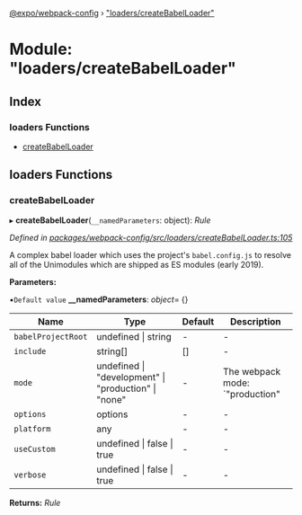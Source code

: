 [@expo/webpack-config](../README.md) › ["loaders/createBabelLoader"](_loaders_createbabelloader_.md)

# Module: "loaders/createBabelLoader"

## Index

### loaders Functions

* [createBabelLoader](_loaders_createbabelloader_.md#createbabelloader)

## loaders Functions

###  createBabelLoader

▸ **createBabelLoader**(`__namedParameters`: object): *Rule*

*Defined in [packages/webpack-config/src/loaders/createBabelLoader.ts:105](https://github.com/expo/expo-cli/blob/bafc13a2/packages/webpack-config/src/loaders/createBabelLoader.ts#L105)*

A complex babel loader which uses the project's `babel.config.js`
to resolve all of the Unimodules which are shipped as ES modules (early 2019).

**Parameters:**

▪`Default value`  **__namedParameters**: *object*= {}

Name | Type | Default | Description |
------ | ------ | ------ | ------ |
`babelProjectRoot` | undefined &#124; string | - | - |
`include` | string[] | [] | - |
`mode` | undefined &#124; "development" &#124; "production" &#124; "none" | - | The webpack mode: `"production" | "development"` |
`options` | options | - | - |
`platform` | any | - | - |
`useCustom` | undefined &#124; false &#124; true | - | - |
`verbose` | undefined &#124; false &#124; true | - | - |

**Returns:** *Rule*
